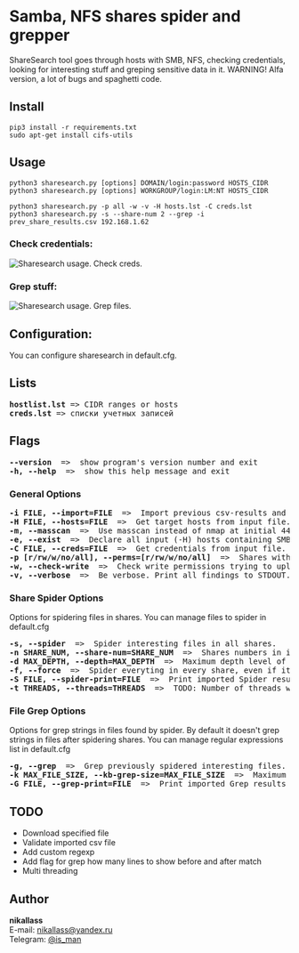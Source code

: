 # Samba, NFS shares spider and grepper
ShareSearch tool goes through hosts with SMB, NFS, checking credentials,
looking for interesting stuff and greping sensitive data in it. WARNING! Alfa version, a lot of bugs and spaghetti code.

## Install
    pip3 install -r requirements.txt
    sudo apt-get install cifs-utils

## Usage
    python3 sharesearch.py [options] DOMAIN/login:password HOSTS_CIDR
    python3 sharesearch.py [options] WORKGROUP/login:LM:NT HOSTS_CIDR

    python3 sharesearch.py -p all -w -v -H hosts.lst -C creds.lst
    python3 sharesearch.py -s --share-num 2 --grep -i prev_share_results.csv 192.168.1.62

### Check credentials:
![Sharesearch usage. Check creds.](https://image.ibb.co/i5GNpy/Selection_290.jpg)

### Grep stuff:
![Sharesearch usage. Grep files.](https://image.ibb.co/m2yDwd/Selection_291.jpg)



## Configuration:
You can configure sharesearch in default.cfg. 

## Lists
<pre>
<b>hostlist.lst</b> => CIDR ranges or hosts
<b>creds.lst</b> => списки учетных записей
</pre>

## Flags
<pre>
<b>--version</b>  =>  show program's version number and exit
<b>-h, --help</b>  =>  show this help message and exit
</pre>

### General Options
<pre>
<b>-i FILE, --import=FILE</b>  =>  Import previous csv-results and print them.
<b>-H FILE, --hosts=FILE</b>  =>  Get target hosts from input file.
<b>-m, --masscan</b>  =>  Use masscan instead of nmap at initial 445, 139 port scan.
<b>-e, --exist</b>  =>  Declare all input (-H) hosts containing SMB shares and skip init port scan. Ranges will be removed.
<b>-C FILE, --creds=FILE</b>  =>  Get credentials from input file.
<b>-p [r/rw/w/no/all], --perms=[r/rw/w/no/all]</b>  =>  Shares with what permissions do we need (default r) [r/rw/w/no/all]
<b>-w, --check-write</b>  =>  Check write permissions trying to upload file.
<b>-v, --verbose</b>  =>  Be verbose. Print all findings to STDOUT.
</pre>

### Share Spider Options
Options for spidering files in shares. You can manage files to spider in default.cfg
<pre>
<b>-s, --spider</b>  =>  Spider interesting files in all shares.
<b>-n SHARE_NUM, --share-num=SHARE_NUM</b>  =>  Shares numbers in imported result list to spider ([,] as delimiter, [0/a/all] for "all").
<b>-d MAX_DEPTH, --depth=MAX_DEPTH</b>  =>  Maximum depth level of recursive spidering (default 5).
<b>-f, --force</b>  =>  Spider everyting in every share, even if it is already spidered. By default we also skip parsing whole "ADMIN$" and "C$/Windows" shares to speed up (but we look for SAM, SYSTEM, hosts files.).
<b>-S FILE, --spider-print=FILE</b>  =>  Print imported Spider results with highlighting.
<b>-t THREADS, --threads=THREADS</b>  =>  TODO: Number of threads while spidering (default 1).
</pre>

### File Grep Options
Options for grep strings in files found by spider. By default it doesn't grep strings in files after spidering shares. You can manage regular expressions list in default.cfg
<pre>
<b>-g, --grep</b>  =>  Grep previously spidered interesting files.
<b>-k MAX_FILE_SIZE, --kb-grep-size=MAX_FILE_SIZE</b>  =>  Maximum filesize in KB for grep (default 200).
<b>-G FILE, --grep-print=FILE</b>  =>  Print imported Grep results with highlighting.
</pre>

## TODO
* Download specified file
* Validate imported csv file
* Add custom regexp
* Add flag for grep how many lines to show before and after match
* Multi threading

## Author
**nikallass**
<br>E-mail: <nikallass@yandex.ru>
<br>Telegram: [@is_man](https://t.me/is_man)
